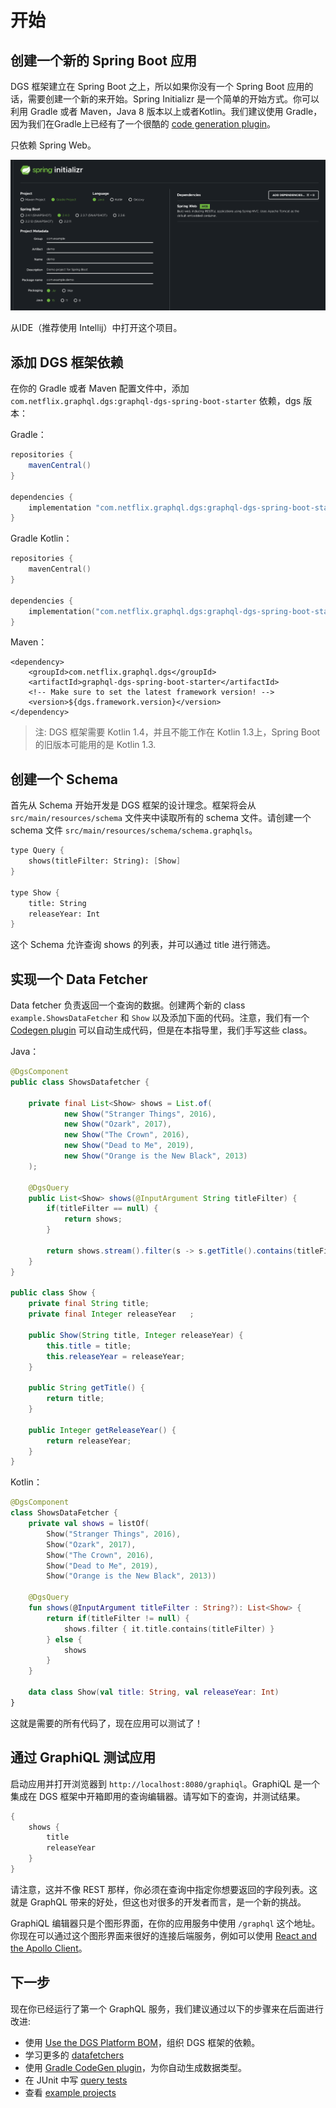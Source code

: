 # 开始

## 创建一个新的 Spring Boot 应用

DGS 框架建立在 Spring Boot 之上，所以如果你没有一个 Spring Boot 应用的话，需要创建一个新的来开始。Spring Initializr 是一个简单的开始方式。你可以利用 Gradle 或者 Maven，Java 8 版本以上或者Kotlin。我们建议使用 Gradle，因为我们在Gradle上已经有了一个很酷的 [code generation plugin](06-code-generation.md)。

只依赖 Spring Web。

![initializr](.gitbook/assets/initializr.png)

从IDE（推荐使用 Intellij）中打开这个项目。



## 添加 DGS 框架依赖

在你的 Gradle 或者 Maven 配置文件中，添加 `com.netflix.graphql.dgs:graphql-dgs-spring-boot-starter` 依赖，dgs 版本：

Gradle：

```groovy
repositories {
    mavenCentral()
}

dependencies {
    implementation "com.netflix.graphql.dgs:graphql-dgs-spring-boot-starter:latest.release"
}
```

Gradle Kotlin：

```kotlin
repositories {
    mavenCentral()
}

dependencies {
    implementation("com.netflix.graphql.dgs:graphql-dgs-spring-boot-starter:latest.release")
}
```

Maven：

```markup
<dependency>
    <groupId>com.netflix.graphql.dgs</groupId>
    <artifactId>graphql-dgs-spring-boot-starter</artifactId>
    <!-- Make sure to set the latest framework version! -->
    <version>${dgs.framework.version}</version>
</dependency>
```

> 注: DGS 框架需要 Kotlin 1.4，并且不能工作在 Kotlin 1.3上，Spring Boot 的旧版本可能用的是 Kotlin 1.3.

## 创建一个 Schema

首先从 Schema 开始开发是 DGS 框架的设计理念。框架将会从 `src/main/resources/schema` 文件夹中读取所有的 schema 文件。请创建一个 schema 文件 `src/main/resources/schema/schema.graphqls`。

```scheme
type Query {
    shows(titleFilter: String): [Show]
}

type Show {
    title: String
    releaseYear: Int
}
```

这个 Schema 允许查询 shows 的列表，并可以通过 title 进行筛选。

## 实现一个 Data Fetcher

Data fetcher 负责返回一个查询的数据。创建两个新的 class `example.ShowsDataFetcher` 和 `Show` 以及添加下面的代码。注意，我们有一个 [Codegen plugin](06-code-generation.md) 可以自动生成代码，但是在本指导里，我们手写这些 class。

Java：

```java
@DgsComponent
public class ShowsDatafetcher {

    private final List<Show> shows = List.of(
            new Show("Stranger Things", 2016),
            new Show("Ozark", 2017),
            new Show("The Crown", 2016),
            new Show("Dead to Me", 2019),
            new Show("Orange is the New Black", 2013)
    );

    @DgsQuery
    public List<Show> shows(@InputArgument String titleFilter) {
        if(titleFilter == null) {
            return shows;
        }

        return shows.stream().filter(s -> s.getTitle().contains(titleFilter)).collect(Collectors.toList());
    }
}

public class Show {
    private final String title;
    private final Integer releaseYear   ;

    public Show(String title, Integer releaseYear) {
        this.title = title;
        this.releaseYear = releaseYear;
    }

    public String getTitle() {
        return title;
    }

    public Integer getReleaseYear() {
        return releaseYear;
    }
}
```

Kotlin：

```kotlin
@DgsComponent
class ShowsDataFetcher {
    private val shows = listOf(
        Show("Stranger Things", 2016),
        Show("Ozark", 2017),
        Show("The Crown", 2016),
        Show("Dead to Me", 2019),
        Show("Orange is the New Black", 2013))

    @DgsQuery
    fun shows(@InputArgument titleFilter : String?): List<Show> {
        return if(titleFilter != null) {
            shows.filter { it.title.contains(titleFilter) }
        } else {
            shows
        }
    }

    data class Show(val title: String, val releaseYear: Int)
}
```

这就是需要的所有代码了，现在应用可以测试了！

## 通过 GraphiQL 测试应用

启动应用并打开浏览器到 `http://localhost:8080/graphiql`。GraphiQL 是一个集成在 DGS 框架中开箱即用的查询编辑器。请写如下的查询，并测试结果。

```scheme
{
    shows {
        title
        releaseYear
    }
}
```

请注意，这并不像 REST 那样，你必须在查询中指定你想要返回的字段列表。这就是 GraphQL 带来的好处，但这也对很多的开发者而言，是一个新的挑战。

GraphiQL 编辑器只是个图形界面，在你的应用服务中使用 `/graphql` 这个地址。你现在可以通过这个图形界面来很好的连接后端服务，例如可以使用 [React and the Apollo Client](https://www.apollographql.com/docs/react/)。

## 下一步

现在你已经运行了第一个 GraphQL 服务，我们建议通过以下的步骤来在后面进行改进:

* 使用 [Use the DGS Platform BOM](advanced/10-using-the-platform-bom.md)，组织 DGS 框架的依赖。
* 学习更多的 [datafetchers](03-data-fetching.md)
* 使用 [Gradle CodeGen plugin](06-code-generation.md)，为你自动生成数据类型。
* 在 JUnit 中写 [query tests](04-testing.md)
* 查看 [example projects](https://netflix.github.io/dgs/examples)

